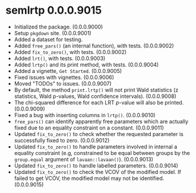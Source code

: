 # semlrtp 0.0.0.9015

- Initialized the package. (0.0.0.9000)
- Setup `pkgdown` site. (0.0.0.9001)
- Added a dataset for testing.
- Added `free_pars()` (an internal function),
  with tests. (0.0.0.9002)
- Added `fix_to_zero()`, with tests.
  (0.0.0.9002)
- Added `lrt()`, with tests. (0.0.0.9003)
- Added `lrtp()` and its print method,
  with tests. (0.0.0.9004)
- Added a vignette, `Get Started`.
  (0.0.0.9005)
- Fixed issues with vignettes.
  (0.0.0.9006)
- Moved "TODOs" to issues. (0.0.0.9007)
- By default, the method `print.lrtp()`
  will not print Wald statistics
  (z statistics, Wald p-values,
  Wald confidence intervals).
  (0.0.0.9008)
- The chi-squared difference for each
  LRT *p*-value will also be printed.
  (0.0.0.9009)
- Fixed a bug with inserting columns
  in `lrtp()`. (0.0.0.9010)
- `free_pars()` can identify apparently
  free parameters which are actually
  fixed due to an equality constraint
  on a constant. (0.0.0.9011)
- Updated `fix_to_zero()` to check
  whether the requested parameter is
  successfully fixed to zero.
  (0.0.0.9012)
- Updated `fix_to_zero()` to handle
  parameters involved in internal a
  equality constraint (e.g, constrained
  to be equal between groups by
  the `group.equal` argument of
  `lavaan::lavaan()`). (0.0.0.9013)
- Updated `fix_to_zero()` to handle
  labelled parameters. (0.0.0.9014)
- Updated `fix_to_zero()` to check the
  VCOV of the modified model. If failed
  to get VCOV, the modified model may
  not be identified. (0.0.0.9015)